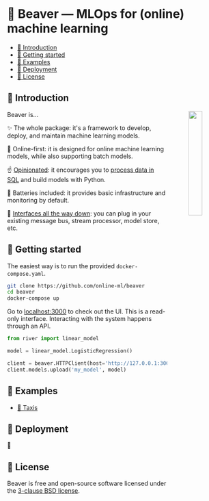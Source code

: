 <h1>🦫 Beaver — MLOps for (online) machine learning</h1>

- [👋 Introduction](#-introduction)
- [🤱 Getting started](#-getting-started)
- [👐 Examples](#-examples)
- [🚀 Deployment](#-deployment)
- [📝 License](#-license)

## 👋 Introduction

<div align="center" >
  <img src="digital_art.png" width="25%" align="right" />
</div>

Beaver is...

✨ The whole package: it's a framework to develop, deploy, and maintain machine learning models.

🍥 Online-first: it is designed for online machine learning models, while also supporting batch models.

☝️ [Opinionated](https://www.youtube.com/watch?v=nzFTmJnIakk&list=PLIU25-FciwNaz5PqWPiHmPCMOFYoEsJ8c&index=5): it encourages you to [process data in SQL](https://www.ethanrosenthal.com/2022/05/10/database-bundling/) and build models with Python.

🔋 Batteries included: it provides basic infrastructure and monitoring by default.

🐢 [Interfaces all the way down](https://vadosware.io/post/building-an-interface-with-one-implementation-is-unquestionably-right/): you can plug in your existing message bus, stream processor, model store, etc.

## 🤱 Getting started

The easiest way is to run the provided `docker-compose.yaml`.

```sh
git clone https://github.com/online-ml/beaver
cd beaver
docker-compose up
```

Go to [localhost:3000](http://localhost:3000/) to check out the UI. This is a read-only interface. Interacting with the system happens through an API.

```py
from river import linear_model

model = linear_model.LogisticRegression()

client = beaver.HTTPClient(host='http://127.0.0.1:3000')
client.models.upload('my_model', model)
```

## 👐 Examples

- [🚕 Taxis](examples/taxis)

## 🚀 Deployment

🚧

## 📝 License

Beaver is free and open-source software licensed under the [3-clause BSD license](LICENSE).
